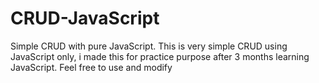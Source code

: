 # CRUD-JavaScript
Simple CRUD with pure JavaScript.
This is very simple CRUD using JavaScript only, i made this for practice purpose after 3 months learning JavaScript. Feel free to use and modify
